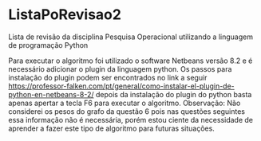 # ListaPoRevisao2

Lista de revisão da disciplina Pesquisa Operacional utilizando a linguagem de programação Python

Para executar o algoritmo foi utilizado o software Netbeans versão 8.2 e é necessário adicionar o plugin da linguagem python. 
Os passos para instalação do plugin podem ser encontrados no link a seguir https://professor-falken.com/pt/general/como-instalar-el-plugin-de-python-en-netbeans-8-2/
depois da instalação do plugin do python basta apenas apertar a tecla F6 para executar o algoritmo.
Observação: Não considerei os pesos do grafo da questão 6 pois nas questões seguintes essa informação não é necessária, porém estou ciente da necessidade de aprender
a fazer este tipo de algoritmo para futuras situações. 